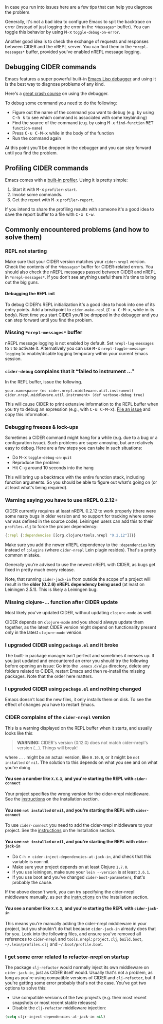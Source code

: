 In case you run into issues here are a few tips that can help you diagnose the
problem.

Generally, it's not a bad idea to configure Emacs to spit the backtrace on error
(instead of just logging the error in the `*Messages*` buffer). You can toggle
this behavior by using <kbd>M-x</kbd> `toggle-debug-on-error`.

Another good idea is to check the exchange of requests and responses between
CIDER and the nREPL server. You can find them in the `*nrepl-messages*` buffer,
provided you've enabled nREPL message logging.

## Debugging CIDER commands

Emacs features a super powerful built-in
[Emacs Lisp debugger](http://www.gnu.org/software/emacs/manual/html_node/elisp/Edebug.html)
and using it is the best way to diagnose problems of any kind.

Here's a [great crash course](https://www.youtube.com/watch?v=odkYXXYOxpo) on
using the debugger.

To debug some command you need to do the following:

* Figure out the name of the command you want to debug (e.g. by using <kbd>C-h k</kbd>
to see which command is associated with some keybinding)
* Find the source of the command (e.g. by using <kbd>M-x</kbd> `find-function`
  <kbd>RET</kbd> `function-name`)
* Press <kbd>C-u C-M-x</kbd> while in the body of the function
* Run the command again

At this point you'll be dropped in the debugger and you can step forward until
you find the problem.

## Profiling CIDER commands

Emacs comes with a [built-in
profiler](https://www.gnu.org/software/emacs/manual/html_node/elisp/Profiling.html). Using
it is pretty simple:

1. Start it with <kbd>M-x</kbd> `profiler-start`.
2. Invoke some commands.
3. Get the report with <kbd>M-x</kbd> `profiler-report`.

If you intend to share the profiling results with someone it's a good idea to
save the report buffer to a file with <kbd>C-x C-w</kbd>.

## Commonly encountered problems (and how to solve them)

### REPL not starting

Make sure that your CIDER version matches your `cider-nrepl` version. Check
the contents of the `*Messages*` buffer for CIDER-related errors. You should
also check the nREPL messages passed between CIDER and nREPL in
`*nrepl-messages*`. If you don't see anything useful there it's time to bring
out the big guns.

#### Debugging the REPL init

To debug CIDER's REPL initialization it's a good idea to hook into one of its
entry points. Add a breakpoint to `cider-make-repl` (<kbd>C-u C-M-x</kbd>, while
in its body). Next time you start CIDER you'll be dropped in the debugger and
you can step forward until you find the problem.

### Missing `*nrepl-messages*` buffer

nREPL message logging is not enabled by default.  Set `nrepl-log-messages` to
`t` to activate it. Alternatively you can use <kbd>M-x</kbd> `nrepl-toggle-message-logging`
to enable/disable logging temporary within your current Emacs session.

### `cider-debug` complains that it “failed to instrument ...”

In the REPL buffer, issue the following.

    your.namespace> (ns cider.nrepl.middleware.util.instrument)
    cider.nrepl.middleware.util.instrument> (def verbose-debug true)

This will cause CIDER to print extensive information to the REPL buffer when you
try to debug an expression (e.g., with <kbd>C-u
C-M-x</kbd>). [File an issue](https://github.com/clojure-emacs/cider-nrepl/issues/new)
and copy this information.

### Debugging freezes & lock-ups

Sometimes a CIDER command might hang for a while (e.g. due to a bug or a
configuration issue). Such problems are super annoying, but are relatively easy
to debug. Here are a few steps you can take in such situations:

* Do <kbd>M-x</kbd> `toggle-debug-on-quit`
* Reproduce the problem
* Hit <kbd>C-g</kbd> around 10 seconds into the hang

This will bring up a backtrace with the entire function stack, including
function arguments. So you should be able to figure out what's going on (or at
least what's being required).

### Warning saying you have to use nREPL 0.2.12+

CIDER currently requires at least nREPL 0.2.12 to work properly (there were some
nasty bugs in older version and no support for tracking where some var was
defined in the source code). Leiningen users can add this to their
`profiles.clj` to force the proper dependency:

```clojure
{:repl {:dependencies [[org.clojure/tools.nrepl "0.2.12"]]}}
```

Make sure you add the newer nREPL dependency to the `:dependencies` key instead
of `:plugins` (where `cider-nrepl` Lein plugin resides). That's a pretty common
mistake.

Generally you're advised to use the newest nREPL with CIDER, as bugs get fixed
in pretty much every release.

Note, that running `cider-jack-in` from outside the scope of a project will
result in the **older (0.2.6) nREPL dependency being used** (at least on Leiningen
2.5.1). This is likely a Leiningen bug.

### Missing clojure-... function after CIDER update

Most likely you've updated CIDER, without updating `clojure-mode` as well.

CIDER depends on `clojure-mode` and you should always update them together, as
the latest CIDER version might depend on functionality present only in the latest
`clojure-mode` version.

### I upgraded CIDER using `package.el` and it broke

The built-in package manager isn't perfect and sometimes it messes up.  If you
just updated and encountered an error you should try the following before
opening an issue: Go into the `.emacs.d/elpa` directory, delete any folders
related to CIDER, restart Emacs and then re-install the missing packages.  Note
that the order here matters.

### I upgraded CIDER using `package.el` and nothing changed

Emacs doesn't load the new files, it only installs them on disk.  To see the
effect of changes you have to restart Emacs.

### CIDER complains of the `cider-nrepl` version

This is a warning displayed on the REPL buffer when it starts, and usually looks like this:

> **WARNING:** CIDER's version (0.12.0) does not match cider-nrepl's version (...). Things will break!

where `...` might be an actual version, like `0.10.0`, or it might be `not installed` or `nil`.
The solution to this depends on what you see and on what you're doing.

#### You see a number like `X.X.X`, and you're starting the REPL with `cider-connect`

Your project specifies the wrong version for the cider-nrepl middleware. See the
[instructions](http://docs.cider.mx/en/latest/installation/#ciders-nrepl-middleware)
on the Installation section.

#### You see `not installed` or `nil`, and you're starting the REPL with `cider-connect`

To use `cider-connect` you need to add the cider-nrepl middleware to your project. See the
[instructions](http://docs.cider.mx/en/latest/installation/#ciders-nrepl-middleware)
on the Installation section.

#### You see `not installed` or `nil`, and you're starting the REPL with `cider-jack-in`

- Do `C-h v cider-inject-dependencies-at-jack-in`, and check that this variable is non-nil.
- Make sure your project depends on at least Clojure `1.7.0`.
- If you use leiningen, make sure your `lein --version` is at least `2.6.1`.
- If you use boot and you've changed `cider-boot-parameters`, that's probably the cause.

If the above doesn't work, you can try specifying the cider-nrepl middleware
manually, as per the
[instructions](http://docs.cider.mx/en/latest/installation/#ciders-nrepl-middleware)
on the Installation section.

#### You see a number like `X.X.X`, and you're starting the REPL with `cider-jack-in`

This means you're manually adding the cider-nrepl middleware in your project,
but you shouldn't do that because `cider-jack-in` already does that for
you. Look into the following files, and ensure you've removed all references to
`cider-nrepl` and `tools.nrepl`: `project.clj`, `build.boot`,
`~/.lein/profiles.clj` and `~/.boot/profile.boot`.

### I get some error related to refactor-nrepl on startup

The package `clj-refactor` would normally inject its own middleware on
`cider-jack-in`, just as CIDER itself would. Usually that's not a
problem, as long as you're using compatible versions of CIDER and
`clj-refactor`, but if you're getting some error probably that's not
the case. You've got two options to solve this:

* Use compatible versions of the two projects (e.g. their most recent
  snapshots or most recent stable releases)
* Disable the `clj-refactor` middleware injection:

```el
(setq cljr-inject-dependencies-at-jack-in nil)
```
